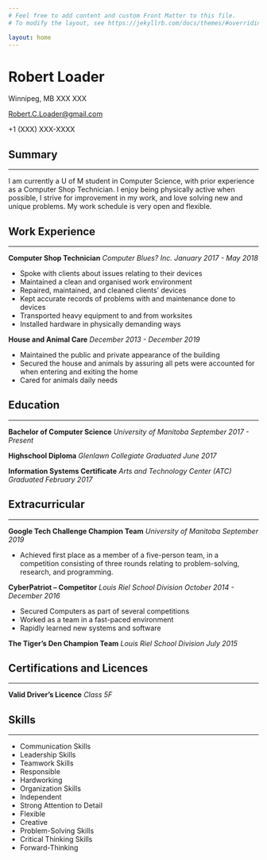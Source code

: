 ```yaml
---
# Feel free to add content and custom Front Matter to this file.
# To modify the layout, see https://jekyllrb.com/docs/themes/#overriding-theme-defaults

layout: home
---
```


# Robert Loader
Winnipeg, MB XXX XXX

Robert.C.Loader@gmail.com

+1 (XXX) XXX-XXXX

## Summary
---
I am currently a U of M student in Computer Science, with prior experience as a Computer Shop Technician. I enjoy being physically active when possible, I strive for improvement in my work, and love solving new and unique problems. My work schedule is very open and flexible.

## Work Experience
---
**Computer Shop Technician**
_Computer Blues? Inc.
January 2017 - May 2018_

* Spoke with clients about issues relating to their devices
* Maintained a clean and organised work environment
* Repaired, maintained, and cleaned clients’ devices
* Kept accurate records of problems with and maintenance done to devices
* Transported heavy equipment to and from worksites
* Installed hardware in physically demanding ways

**House and Animal Care**
_December 2013 - December 2019_

* Maintained the public and private appearance of the building
* Secured the house and animals by assuring all pets were accounted for when entering and exiting the home
* Cared for animals daily needs

## Education
---
**Bachelor of Computer Science**
_University of Manitoba
September 2017 - Present_


**Highschool Diploma**
_Glenlawn Collegiate
Graduated June 2017_


**Information Systems Certificate**
_Arts and Technology Center (ATC)
Graduated February 2017_


## Extracurricular
---
**Google Tech Challenge Champion Team**
_University of Manitoba
September 2019_

* Achieved first place as a member of a five-person team, in a competition consisting of three rounds relating to problem-solving, research, and programming.

**CyberPatriot – Competitor**
_Louis Riel School Division
October 2014 - December 2016_

* Secured Computers as part of several competitions
* Worked as a team in a fast-paced environment
* Rapidly learned new systems and software

**The Tiger’s Den Champion Team**
_Louis Riel School Division
July 2015_


## Certifications and Licences
---
**Valid Driver’s Licence**
_Class 5F_


## Skills
---
* Communication Skills
* Leadership Skills
* Teamwork Skills
* Responsible
* Hardworking
* Organization Skills
* Independent
* Strong Attention to Detail
* Flexible
* Creative
* Problem-Solving Skills
* Critical Thinking Skills
* Forward-Thinking